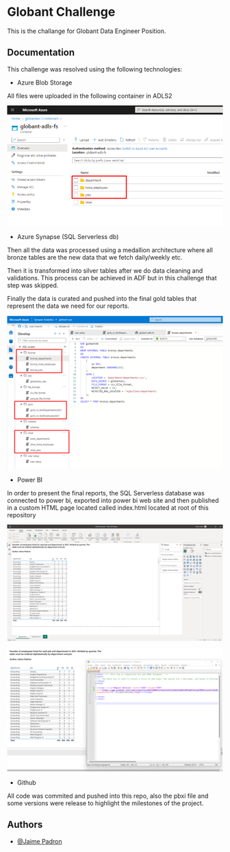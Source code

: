 
# Globant Challenge

This is the challange for Globant Data Engineer Position.


## Documentation

This challenge was resolved using the following technologies:

* Azure Blob Storage

All files were uploaded in the following container in ADLS2

![App Screenshot](https://github.com/jaimepc/globant-challenge/blob/main/screenshots/adls.png)

* Azure Synapse (SQL Serverless db)

Then all the data was processed using a medallion architecture where all bronze tables are the new data that we fetch daily/weekly etc.

Then it is transformed into silver tables after we do data cleaning and validations. This process can be achieved in ADF but in this challenge that step was skipped.

Finally the data is curated and pushed into the final gold tables that represent the data we need for our reports.

![App Screenshot](https://github.com/jaimepc/globant-challenge/blob/main/screenshots/synapse.png)

* Power BI

In order to present the final reports, the SQL Serverless database was connected to power bi, exported into power bi web site and then published in a custom HTML page located called index.html located at root of this repository

![App Screenshot](https://github.com/jaimepc/globant-challenge/blob/main/screenshots/powerbi.png)

![App Screenshot](https://github.com/jaimepc/globant-challenge/blob/main/screenshots/finalresults.png)

* Github

All code was commited and pushed into this repo, also the pbxi file and some versions were release to highlight the milestones of the project.

## Authors

- [@Jaime Padron](jaimepc199@gmail.com)

